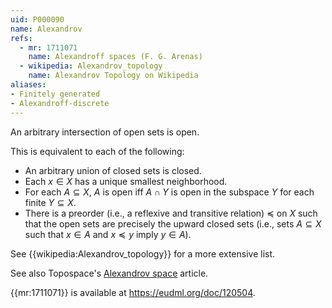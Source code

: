 ```yaml
---
uid: P000090
name: Alexandrov
refs:
  - mr: 1711071
    name: Alexandroff spaces (F. G. Arenas)
  - wikipedia: Alexandrov_topology
    name: Alexandrov Topology on Wikipedia
aliases:
- Finitely generated
- Alexandroff-discrete
---
```


An arbitrary intersection of open sets is open.

This is equivalent to each of the following:

* An arbitrary union of closed sets is closed.
* Each $x \in X$ has a unique smallest neighborhood.
* For each $A \subseteq X$, $A$ is open iff $A \cap Y$ is open in the subspace $Y$ for each finite $Y \subseteq X$.
* There is a preorder (i.e., a reflexive and transitive relation) $\preceq$ on $X$ such that the open sets are precisely the upward closed sets (i.e., sets $A\subseteq X$ such that $x\in A$ and $x\preceq y$ imply $y\in A$).

See {{wikipedia:Alexandrov_topology}} for a more extensive list.

See also Topospace's [Alexandrov space](http://topospaces.subwiki.org/wiki/Alexandrov_space) article.

{{mr:1711071}} is available at <https://eudml.org/doc/120504>.
